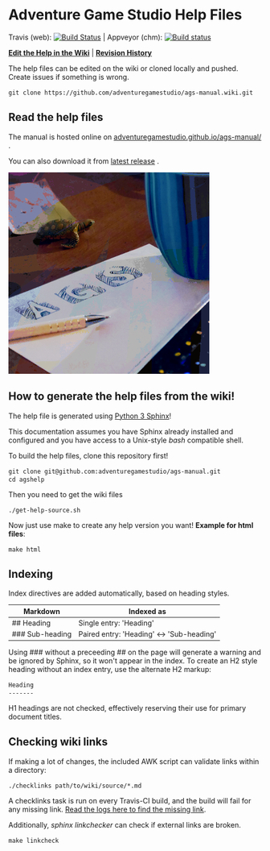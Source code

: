 # Adventure Game Studio Help Files

Travis (web): [![Build Status](https://travis-ci.org/adventuregamestudio/ags-manual.svg?branch=master)](https://travis-ci.org/adventuregamestudio/ags-manual) | Appveyor (chm): [![Build status](https://ci.appveyor.com/api/projects/status/ufw6n10yg1q38yvc?svg=true)](https://ci.appveyor.com/project/ags-manual-ci/ags-manual-4hkmp)

[**Edit the Help in the Wiki**](https://github.com/adventuregamestudio/ags-manual/wiki) | [**Revision History**](https://github.com/adventuregamestudio/ags-manual/wiki/_history)

The help files can be edited on the wiki or cloned locally and pushed. Create issues if something is wrong.

    git clone https://github.com/adventuregamestudio/ags-manual.wiki.git

## Read the help files

The manual is hosted online on [adventuregamestudio.github.io/ags-manual/](https://adventuregamestudio.github.io/ags-manual) .

You can also download it from [latest release](https://github.com/adventuregamestudio/ags-manual/releases/latest) .

![](ags-manual-readme.png)

## How to generate the help files from the wiki!

The help file is generated using [Python 3 Sphinx](http://www.sphinx-doc.org/en/master/)!

This documentation assumes you have Sphinx already installed and configured and you have access to a Unix-style *bash* compatible shell.

To build the help files, clone this repository first!

    git clone git@github.com:adventuregamestudio/ags-manual.git
    cd agshelp

Then you need to get the wiki files

    ./get-help-source.sh

Now just use make to create any help version you want! **Example for html files**:

    make html

## Indexing

Index directives are added automatically, based on heading styles.

Markdown | Indexed as
--- | ---
\#\# Heading | Single entry: 'Heading'
\#\#\# Sub-heading | Paired entry: 'Heading' <-> 'Sub-heading'

Using \#\#\# without a preceeding \#\# on the page will generate a warning and be ignored by Sphinx, so it won't appear in the index. To create an H2 style heading without an index entry, use the alternate H2 markup:

    Heading
    -------
    
H1 headings are not checked, effectively reserving their use for primary document titles.

## Checking wiki links

If making a lot of changes, the included AWK script can validate links within a directory:

    ./checklinks path/to/wiki/source/*.md

A checklinks task is run on every Travis-CI build, and the build will fail for any missing link. [Read the logs here to find the missing link](https://travis-ci.org/adventuregamestudio/ags-manual).

Additionally, *sphinx linkchecker* can check if external links are broken.

    make linkcheck
